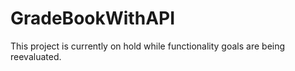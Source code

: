 # GradeBookWithAPI

This project is currently on hold while
functionality goals are being reevaluated.
